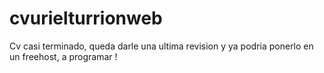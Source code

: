 # cvurielturrionweb
Cv  casi terminado, queda darle una ultima revision y ya podria ponerlo en un freehost, a programar !
